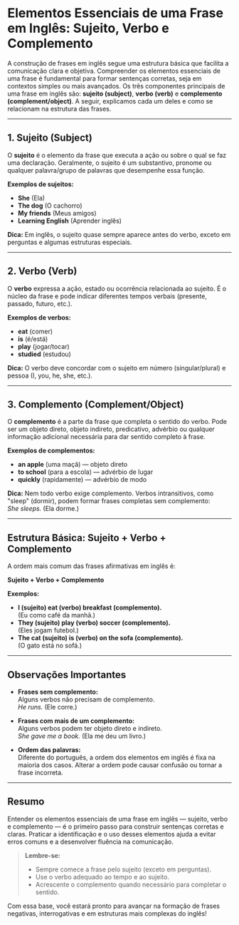 
# Elementos Essenciais de uma Frase em Inglês: Sujeito, Verbo e Complemento

A construção de frases em inglês segue uma estrutura básica que facilita a comunicação clara e objetiva. Compreender os elementos essenciais de uma frase é fundamental para formar sentenças corretas, seja em contextos simples ou mais avançados. Os três componentes principais de uma frase em inglês são: **sujeito (subject)**, **verbo (verb)** e **complemento (complement/object)**. A seguir, explicamos cada um deles e como se relacionam na estrutura das frases.

---

## 1. Sujeito (Subject)

O **sujeito** é o elemento da frase que executa a ação ou sobre o qual se faz uma declaração. Geralmente, o sujeito é um substantivo, pronome ou qualquer palavra/grupo de palavras que desempenhe essa função.

**Exemplos de sujeitos:**
- **She** (Ela)
- **The dog** (O cachorro)
- **My friends** (Meus amigos)
- **Learning English** (Aprender inglês)

**Dica:** Em inglês, o sujeito quase sempre aparece antes do verbo, exceto em perguntas e algumas estruturas especiais.

---

## 2. Verbo (Verb)

O **verbo** expressa a ação, estado ou ocorrência relacionada ao sujeito. É o núcleo da frase e pode indicar diferentes tempos verbais (presente, passado, futuro, etc.).

**Exemplos de verbos:**
- **eat** (comer)
- **is** (é/está)
- **play** (jogar/tocar)
- **studied** (estudou)

**Dica:** O verbo deve concordar com o sujeito em número (singular/plural) e pessoa (I, you, he, she, etc.).

---

## 3. Complemento (Complement/Object)

O **complemento** é a parte da frase que completa o sentido do verbo. Pode ser um objeto direto, objeto indireto, predicativo, advérbio ou qualquer informação adicional necessária para dar sentido completo à frase.

**Exemplos de complementos:**
- **an apple** (uma maçã) — objeto direto
- **to school** (para a escola) — advérbio de lugar
- **quickly** (rapidamente) — advérbio de modo

**Dica:** Nem todo verbo exige complemento. Verbos intransitivos, como "sleep" (dormir), podem formar frases completas sem complemento:  
*She sleeps.* (Ela dorme.)

---

## Estrutura Básica: Sujeito + Verbo + Complemento

A ordem mais comum das frases afirmativas em inglês é:

**Sujeito + Verbo + Complemento**

**Exemplos:**
- **I (sujeito) eat (verbo) breakfast (complemento).**  
  (Eu como café da manhã.)
- **They (sujeito) play (verbo) soccer (complemento).**  
  (Eles jogam futebol.)
- **The cat (sujeito) is (verbo) on the sofa (complemento).**  
  (O gato está no sofá.)

---

## Observações Importantes

- **Frases sem complemento:**  
  Alguns verbos não precisam de complemento.  
  *He runs.* (Ele corre.)

- **Frases com mais de um complemento:**  
  Alguns verbos podem ter objeto direto e indireto.  
  *She gave me a book.* (Ela me deu um livro.)

- **Ordem das palavras:**  
  Diferente do português, a ordem dos elementos em inglês é fixa na maioria dos casos. Alterar a ordem pode causar confusão ou tornar a frase incorreta.

---

## Resumo

Entender os elementos essenciais de uma frase em inglês — sujeito, verbo e complemento — é o primeiro passo para construir sentenças corretas e claras. Praticar a identificação e o uso desses elementos ajuda a evitar erros comuns e a desenvolver fluência na comunicação.

> **Lembre-se:**  
> - Sempre comece a frase pelo sujeito (exceto em perguntas).
> - Use o verbo adequado ao tempo e ao sujeito.
> - Acrescente o complemento quando necessário para completar o sentido.

Com essa base, você estará pronto para avançar na formação de frases negativas, interrogativas e em estruturas mais complexas do inglês!
```

